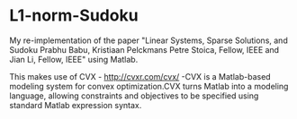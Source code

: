 # L1-norm-Sudoku
My re-implementation of the paper  "Linear Systems, Sparse Solutions, and Sudoku Prabhu Babu, Kristiaan Pelckmans
 Petre Stoica, Fellow, IEEE and Jian Li, Fellow, IEEE" using Matlab.


This makes use of CVX - http://cvxr.com/cvx/ -CVX is a Matlab-based modeling system for convex optimization.CVX turns Matlab into a modeling language,
allowing constraints and objectives to be specified using standard Matlab expression syntax. 
